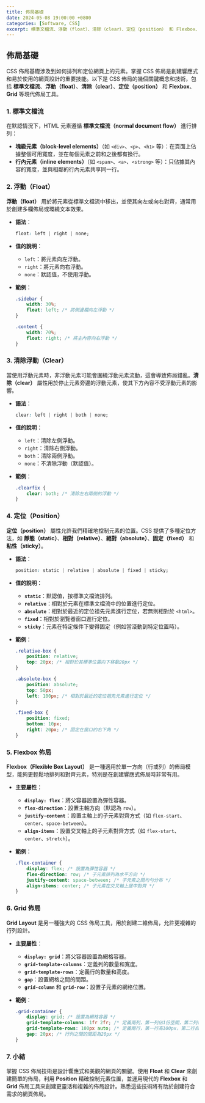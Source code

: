 ```yaml
---
title: 佈局基礎
date: 2024-05-08 19:00:00 +0800
categories: [Software, CSS]
excerpt: 標準文檔流、浮動（float）、清除（clear）、定位（position） 和 Flexbox、Grid 等現代佈局工具"
---
```


## 佈局基礎

CSS 佈局基礎涉及到如何排列和定位網頁上的元素。掌握 CSS 佈局是創建響應式和易於使用的網頁設計的重要技能。以下是 CSS 佈局的幾個關鍵概念和技術，包括 **標準文檔流**、**浮動（float）**、**清除（clear）**、**定位（position）** 和 **Flexbox**、**Grid** 等現代佈局工具。

### 1. 標準文檔流

在默認情況下，HTML 元素遵循 **標準文檔流（normal document flow）** 進行排列：
- **塊級元素（block-level elements）**（如 `<div>`、`<p>`、`<h1>` 等）：在頁面上佔據整個可用寬度，並在每個元素之前和之後都有換行。
- **行內元素（inline elements）**（如 `<span>`、`<a>`、`<strong>` 等）：只佔據其內容的寬度，並與相鄰的行內元素共享同一行。

### 2. 浮動（Float）

**浮動（float）** 用於將元素從標準文檔流中移出，並使其向左或向右對齊，通常用於創建多欄佈局或環繞文本效果。

- **語法**：
  ```css
  float: left | right | none;
  ```

- **值的說明**：
  - `left`：將元素向左浮動。
  - `right`：將元素向右浮動。
  - `none`：默認值，不使用浮動。

- **範例**：
  ```css
  .sidebar {
      width: 30%;
      float: left; /* 將側邊欄向左浮動 */
  }

  .content {
      width: 70%;
      float: right; /* 將主內容向右浮動 */
  }
  ```

### 3. 清除浮動（Clear）

當使用浮動元素時，非浮動元素可能會圍繞浮動元素流動，這會導致佈局錯亂。**清除（clear）** 屬性用於停止元素旁邊的浮動元素，使其下方內容不受浮動元素的影響。

- **語法**：
  ```css
  clear: left | right | both | none;
  ```

- **值的說明**：
  - `left`：清除左側浮動。
  - `right`：清除右側浮動。
  - `both`：清除兩側浮動。
  - `none`：不清除浮動（默認值）。

- **範例**：
  ```css
  .clearfix {
      clear: both; /* 清除左右兩側的浮動 */
  }
  ```

### 4. 定位（Position）

**定位（position）** 屬性允許我們精確地控制元素的位置。CSS 提供了多種定位方法，如 **靜態（static）**、**相對（relative）**、**絕對（absolute）**、**固定（fixed）** 和 **粘性（sticky）**。

- **語法**：
  ```css
  position: static | relative | absolute | fixed | sticky;
  ```

- **值的說明**：
  - **`static`**：默認值，按標準文檔流排列。
  - **`relative`**：相對於元素在標準文檔流中的位置進行定位。
  - **`absolute`**：相對於最近的定位祖先元素進行定位，若無則相對於 `<html>`。
  - **`fixed`**：相對於瀏覽器窗口進行定位。
  - **`sticky`**：元素在特定條件下變得固定（例如當滾動到特定位置時）。

- **範例**：
  ```css
  .relative-box {
      position: relative;
      top: 20px; /* 相對於其標準位置向下移動20px */
  }

  .absolute-box {
      position: absolute;
      top: 50px;
      left: 100px; /* 相對於最近的定位祖先元素進行定位 */
  }

  .fixed-box {
      position: fixed;
      bottom: 10px;
      right: 20px; /* 固定在窗口的右下角 */
  }
  ```

### 5. Flexbox 佈局

**Flexbox（Flexible Box Layout）** 是一種適用於單一方向（行或列）的佈局模型，能夠更輕鬆地排列和對齊元素，特別是在創建響應式佈局時非常有用。

- **主要屬性**：
  - **`display: flex`**：將父容器設置為彈性容器。
  - **`flex-direction`**：設置主軸方向（默認為 `row`）。
  - **`justify-content`**：設置主軸上的子元素對齊方式（如 `flex-start`、`center`、`space-between`）。
  - **`align-items`**：設置交叉軸上的子元素對齊方式（如 `flex-start`、`center`、`stretch`）。

- **範例**：
  ```css
  .flex-container {
      display: flex; /* 設置為彈性容器 */
      flex-direction: row; /* 子元素排列為水平方向 */
      justify-content: space-between; /* 子元素之間均勻分布 */
      align-items: center; /* 子元素在交叉軸上居中對齊 */
  }
  ```

### 6. Grid 佈局

**Grid Layout** 是另一種強大的 CSS 佈局工具，用於創建二維佈局，允許更複雜的行列設計。

- **主要屬性**：
  - **`display: grid`**：將父容器設置為網格容器。
  - **`grid-template-columns`**：定義列的數量和寬度。
  - **`grid-template-rows`**：定義行的數量和高度。
  - **`gap`**：設置網格之間的間距。
  - **`grid-column`** 和 **`grid-row`**：設置子元素的網格位置。

- **範例**：
  ```css
  .grid-container {
      display: grid; /* 設置為網格容器 */
      grid-template-columns: 1fr 2fr; /* 定義兩列，第一列佔1份空間，第二列佔2份空間 */
      grid-template-rows: 100px auto; /* 定義兩行，第一行高100px，第二行自動填充 */
      gap: 20px; /* 行列之間的間距為20px */
  }
  ```

### 7. 小結

掌握 CSS 佈局技術是設計響應式和美觀的網頁的關鍵。使用 **Float** 和 **Clear** 來創建簡單的佈局，利用 **Position** 精確控制元素位置，並運用現代的 **Flexbox** 和 **Grid** 佈局工具來創建更靈活和複雜的佈局設計。熟悉這些技術將有助於創建符合需求的網頁佈局。
